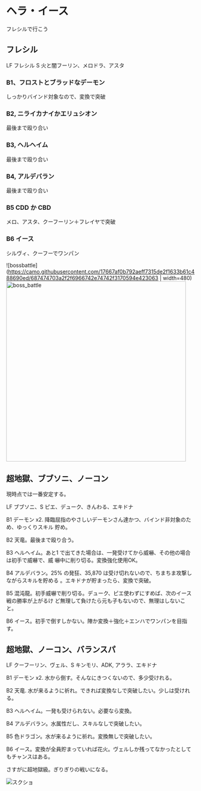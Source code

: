 # ヘラ・イース

フレシルで行こう

## フレシル

LF フレシル
S  火と闇フーリン、メロドラ、アスタ

### B1、フロストとブラッドなデーモン

しっかりバインド対象なので、変換で突破

### B2, ニライカナイかエリュシオン

最後まで殴り合い

### B3, ヘルヘイム

最後まで殴り合い

### B4, アルデバラン

最後まで殴り合い

### B5 CDD か CBD

メロ、アスタ、クーフーリン＋フレイヤで突破

### B6 イース

シルヴィ、クーフーでワンパン

![bossbattle](https://camo.githubusercontent.com/17667af0b792aeff7315de2f1633b61c488690ed/687474703a2f2f6966742e74742f3170594e423063 | width=480)
<img src="https://camo.githubusercontent.com/17667af0b792aeff7315de2f1633b61c488690ed/687474703a2f2f6966742e74742f3170594e423063" width=480 alt="boss_battle">

## 超地獄、ブブソニ、ノーコン
現時点では一番安定する。

LF ブブソニ、S ピエ、デューク、きんわる、エキドナ

B1 デーモン x2. 降臨屈指のやさしいデーモンさん達かつ、バインド非対象のため、ゆっくりスキル
貯め。

B2 天竜。最後まで殴り合う。

B3 ヘルヘイム。あと1 で出てきた場合は、一発受けてから威嚇、その他の場合は初手で威嚇で、威
嚇中に削り切る。変換強化使用OK。

B4 アルデバラン。25% の発狂、35,870 は受け切れないので、ちまちま攻撃しながらスキルを貯める
。エキドナが貯まったら、変換で突破。

B5 混沌龍。初手威嚇で削り切る。デューク、ピエ使わずにすめば、次のイース戦の勝率が上がるけ
ど無理して負けたら元も子もないので、無理はしないこと。

B6 イース。初手で倒すしかない。陣か変換＋強化＋エンハでワンパンを目指す。


## 超地獄、ノーコン、バランスパ

LF クーフーリン、ヴェル、S キンモリ、ADK, アララ、エキドナ

B1 デーモン x2. 水から倒す。そんなにきつくないので、多少受けれる。

B2 天竜. 水が来るように祈れ。できれば変換なしで突破したい。少しは受けれる。

B3 ヘルヘイム。一発も受けられない。必要なら変換。

B4 アルデバラン。水属性だし、スキルなしで突破したい。

B5 色ドラゴン。水が来るように祈れ。変換無しで突破したい。

B6 イース。変換が全員貯まっていれば花火。ヴェルしか残ってなかったとしてもチャンスはある。

さすがに超地獄級。ぎりぎりの戦いになる。

![スクショ](http://i.imgur.com/nfByDvQl.jpg)

<!-- vim: set tw=90 filetype=markdown : -->

